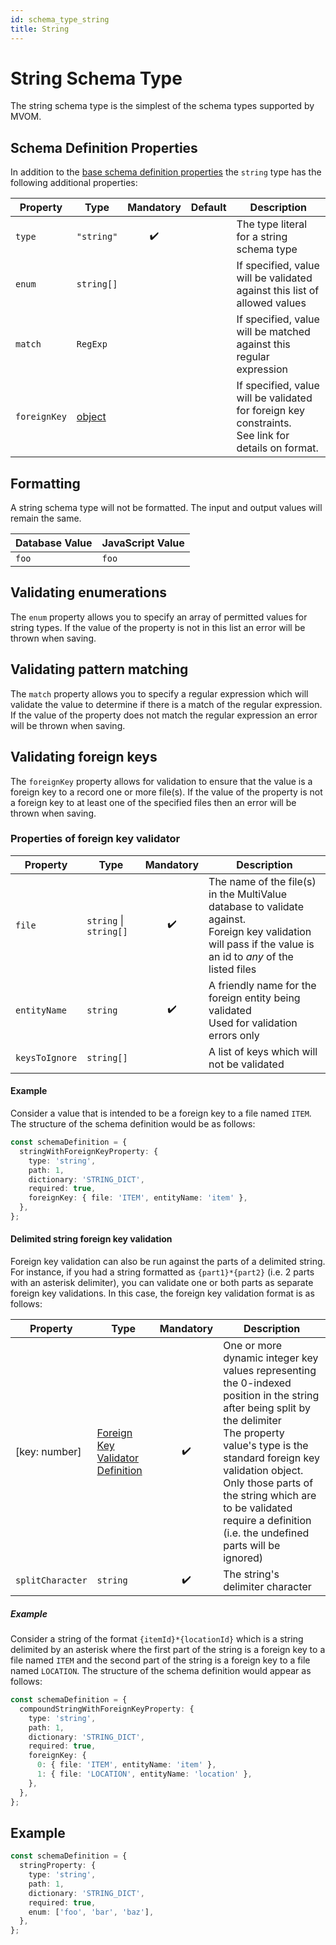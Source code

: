 ```yaml
---
id: schema_type_string
title: String
---
```


# String Schema Type

The string schema type is the simplest of the schema types supported by MVOM.

## Schema Definition Properties

In addition to the [base schema definition properties](../schema_basics#properties-common-to-all-schema-definitions) the `string` type has the following additional properties:

| Property     | Type                               |     Mandatory      | Default | Description                                                                                             |
| ------------ | ---------------------------------- | :----------------: | ------- | ------------------------------------------------------------------------------------------------------- |
| `type`       | `"string"`                         | :heavy_check_mark: |         | The type literal for a string schema type                                                               |
| `enum`       | `string[]`                         |                    |         | If specified, value will be validated against this list of allowed values                               |
| `match`      | `RegExp`                           |                    |         | If specified, value will be matched against this regular expression                                     |
| `foreignKey` | [object](#validating-foreign-keys) |                    |         | If specified, value will be validated for foreign key constraints.<br/> See link for details on format. |

## Formatting

A string schema type will not be formatted. The input and output values will remain the same.

| Database Value | JavaScript Value |
| -------------- | ---------------- |
| `foo`          | `foo`            |

## Validating enumerations

The `enum` property allows you to specify an array of permitted values for string types. If the value of the property is not in this list an error will be thrown when saving.

## Validating pattern matching

The `match` property allows you to specify a regular expression which will validate the value to determine if there is a match of the regular expression. If the value of the property does not match the regular expression an error will be thrown when saving.

## Validating foreign keys

The `foreignKey` property allows for validation to ensure that the value is a foreign key to a record one or more file(s). If the value of the property is not a foreign key to at least one of the specified files then an error will be thrown when saving.

### Properties of foreign key validator

| Property       | Type                   |     Mandatory      | Description                                                                                                                                                     |
| -------------- | ---------------------- | :----------------: | --------------------------------------------------------------------------------------------------------------------------------------------------------------- |
| `file`         | `string` \| `string[]` | :heavy_check_mark: | The name of the file(s) in the MultiValue database to validate against.<br/>Foreign key validation will pass if the value is an id to _any_ of the listed files |
| `entityName`   | `string`               | :heavy_check_mark: | A friendly name for the foreign entity being validated<br/>Used for validation errors only                                                                      |
| `keysToIgnore` | `string[]`             |                    | A list of keys which will not be validated                                                                                                                      |

#### Example

Consider a value that is intended to be a foreign key to a file named `ITEM`. The structure of the schema definition would be as follows:

```ts
const schemaDefinition = {
  stringWithForeignKeyProperty: {
    type: 'string',
    path: 1,
    dictionary: 'STRING_DICT',
    required: true,
    foreignKey: { file: 'ITEM', entityName: 'item' },
  },
};
```

#### Delimited string foreign key validation

Foreign key validation can also be run against the parts of a delimited string. For instance, if you had a string formatted as `{part1}*{part2}` (i.e. 2 parts with an asterisk delimiter), you can validate one or both parts as separate foreign key validations. In this case, the foreign key validation format is as follows:

| Property         | Type                                                                     |     Mandatory      | Description                                                                                                                                                                                                                                                                                                                           |
| ---------------- | ------------------------------------------------------------------------ | :----------------: | ------------------------------------------------------------------------------------------------------------------------------------------------------------------------------------------------------------------------------------------------------------------------------------------------------------------------------------- |
| [key: number]    | [Foreign Key Validator Definition](#properties-of-foreign-key-validator) | :heavy_check_mark: | One or more dynamic integer key values representing the 0-indexed position in the string after being split by the delimiter<br/>The property value's type is the standard foreign key validation object.<br/>Only those parts of the string which are to be validated require a definition (i.e. the undefined parts will be ignored) |
| `splitCharacter` | `string`                                                                 | :heavy_check_mark: | The string's delimiter character                                                                                                                                                                                                                                                                                                      |

##### Example

Consider a string of the format `{itemId}*{locationId}` which is a string delimited by an asterisk where the first part of the string is a foreign key to a file named `ITEM` and the second part of the string is a foreign key to a file named `LOCATION`. The structure of the schema definition would appear as follows:

```ts
const schemaDefinition = {
  compoundStringWithForeignKeyProperty: {
    type: 'string',
    path: 1,
    dictionary: 'STRING_DICT',
    required: true,
    foreignKey: {
      0: { file: 'ITEM', entityName: 'item' },
      1: { file: 'LOCATION', entityName: 'location' },
    },
  },
};
```

## Example

```ts
const schemaDefinition = {
  stringProperty: {
    type: 'string',
    path: 1,
    dictionary: 'STRING_DICT',
    required: true,
    enum: ['foo', 'bar', 'baz'],
  },
};
```
